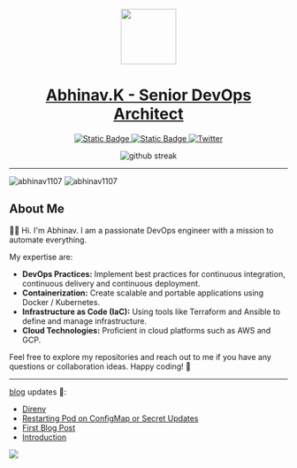 <p align="center">
    <a href="https://abhinav.ltd">
        <picture>
            <source media="(prefers-color-scheme: dark)" srcset="https://abhinav.ltd/img/logo.webp">
            <img src="https://abhinav.ltd/img/logo.webp" height="100">
        </picture>
    <h1 align="center">Abhinav.K - Senior DevOps Architect</h1>
    </a>
</p>

<p align="center">
    <a href="https://abhinav.ltd">
        <img alt="Static Badge" src="https://img.shields.io/badge/-blog-blue?style=for-the-badge&logo=firefox&logoColor=%23fff&color=%23334460">
    </a>
    <a href="https://www.linkedin.com/in/abhinav1107/">
        <img alt="Static Badge" src="https://img.shields.io/badge/-%40abhinav1107-blue?style=for-the-badge&logo=linkedin&color=%231866be">
    </a>
    <a href="https://twitter.com/scott_mckendry">
        <img alt="Twitter" src="https://img.shields.io/badge/-%40abhinav1107-blue?style=for-the-badge&logo=x&color=%2315161e">
    </a>
</p>

<p align="center"> 
    <img alt="github streak" src="https://github-readme-stats.vercel.app/api?username=abhinav1107&show_icons=true&theme=transparent&include_all_commits=true">
</p>

***

<p> <img src="https://komarev.com/ghpvc/?username=abhinav1107&label=Profile%20views&color=0e75b6&style=flat" alt="abhinav1107" /> <img src="https://github.com/abhinav1107/abhinav1107/actions/workflows/recent.yml/badge.svg" alt="abhinav1107" /> </p>

## About Me
👋🏻 Hi. I'm Abhinav. I am a passionate DevOps engineer with a mission to automate everything.

My expertise are:
- **DevOps Practices:** Implement best practices for continuous integration, continuous delivery and continuous deployment.
- **Containerization:** Create scalable and portable applications using Docker / Kubernetes.
- **Infrastructure as Code (IaC):** Using tools like Terraform and Ansible to define and manage infrastructure.
- **Cloud Technologies:** Proficient in cloud platforms such as AWS and GCP.

Feel free to explore my repositories and reach out to me if you have any questions or collaboration ideas. Happy coding! 🚀

***

[blog](https://abhinav.ltd) updates 🔔:

<!-- BLOG-POST-LIST:START -->
- [Direnv](https://abhinav.ltd/posts/direnv/)
- [Restarting Pod on ConfigMap or Secret Updates](https://abhinav.ltd/posts/reloader/)
- [First Blog Post](https://abhinav.ltd/posts/introduction/)
- [Introduction](https://abhinav.ltd/about/)
<!-- BLOG-POST-LIST:END -->


![](https://hit.yhype.me/github/profile?user_id=5916297)
